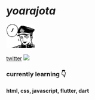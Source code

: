 # _yoarajota_
<div display="inline">
  <img src="yj_1.png" width="15%">

  
 [twitter] <img src="https://img.icons8.com/ios/50/000000/twitter--v1.png" width="14px">
  <h3> currently learning 👇 </h3>
  <h4> html, css, javascript, flutter, dart </h4>
</div>



[Twitter]: https://twitter.com/yoarajota

<!--
**yoarajota/yoarajota** is a ✨ _special_ ✨ repository because its `README.md` (this file) appears on your GitHub profile.

Here are some ideas to get you started:

- 🔭 I’m currently working on ...
- 🌱 I’m currently learning ...
- 👯 I’m looking to collaborate on ...
- 🤔 I’m looking for help with ...
- 💬 Ask me about ...
- 📫 How to reach me: ...
- 😄 Pronouns: ...
- ⚡ Fun fact: ...
-->
